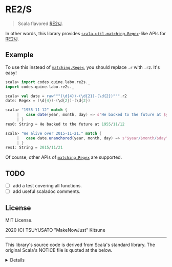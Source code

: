 # RE2/S

> Scala flavored [RE2/J][].

In other words, this library provides [`scala.util.matching.Regex`][`matching.Regex`]-like APIs for [RE2/J][].

[RE2/J]: https://github.com/google/re2j
[`matching.Regex`]: https://www.scala-lang.org/api/current/scala/util/matching/Regex.html

## Example

To use this instead of [`matching.Regex`][], you should replace `.r` with `.r2`.
It's easy!

```scala
scala> import codes.quine.labo.re2s._
import codes.quine.labo.re2s._

scala> val date = raw"""(\d{4})-(\d{2})-(\d{2})""".r2
date: Regex = (\d{4})-(\d{2})-(\d{2})

scala> "1955-11-12" match {
     |   case date(year, month, day) => s"He backed to the future at $year/$month/$day"
     | }
res0: String = He backed to the future at 1955/11/12

scala> "We alive over 2015-11-21." match {
     |   case date.unanchored(year, month, day) => s"$year/$month/$day"
     | }
res1: String = 2015/11/21
```

Of course, other APIs of [`matching.Regex`][] are supported.

## TODO

- [ ] add a test covering all functions.
- [ ] add useful scaladoc comments.

## License

MIT License.

2020 (C) TSUYUSATO "MakeNowJust" Kitsune

- - -

This library's source code is derived from Scala's standard library.
The original Scala's NOTICE file is quoted at the below.

<details>

  ```
  Scala
  Copyright (c) 2002-2020 EPFL
  Copyright (c) 2011-2020 Lightbend, Inc.

  Scala includes software developed at
  LAMP/EPFL (https://lamp.epfl.ch/) and
  Lightbend, Inc. (https://www.lightbend.com/).

  Licensed under the Apache License, Version 2.0 (the "License").
  Unless required by applicable law or agreed to in writing, software
  distributed under the License is distributed on an "AS IS" BASIS,
  WITHOUT WARRANTIES OR CONDITIONS OF ANY KIND, either express or implied.
  See the License for the specific language governing permissions and
  limitations under the License.

  This software includes projects with other licenses -- see `doc/LICENSE.md`.
  ```

</details>

